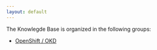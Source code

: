 ```yaml
---
layout: default
---
```


The Knowlegde Base is organized in the following groups:

* [OpenShift / OKD](/openshift)
